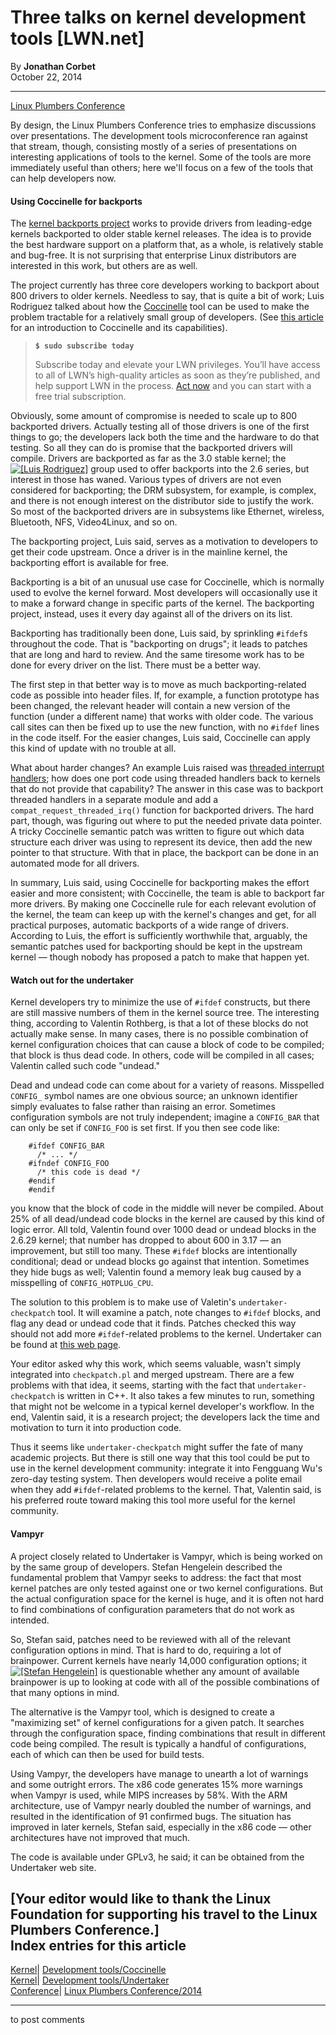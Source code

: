 # Three talks on kernel development tools [LWN.net]

By **Jonathan Corbet**  
October 22, 2014 

* * *

[Linux Plumbers Conference](/Archives/ConferenceByYear/#2014-Linux_Plumbers_Conference)

By design, the Linux Plumbers Conference tries to emphasize discussions over presentations. The development tools microconference ran against that stream, though, consisting mostly of a series of presentations on interesting applications of tools to the kernel. Some of the tools are more immediately useful than others; here we'll focus on a few of the tools that can help developers now. 

#### Using Coccinelle for backports

The [kernel backports project](https://backports.wiki.kernel.org/index.php/Main_Page) works to provide drivers from leading-edge kernels backported to older stable kernel releases. The idea is to provide the best hardware support on a platform that, as a whole, is relatively stable and bug-free. It is not surprising that enterprise Linux distributors are interested in this work, but others are as well. 

The project currently has three core developers working to backport about 800 drivers to older kernels. Needless to say, that is quite a bit of work; Luis Rodriguez talked about how the [Coccinelle](http://coccinelle.lip6.fr/) tool can be used to make the problem tractable for a relatively small group of developers. (See [this article](/Articles/315686/) for an introduction to Coccinelle and its capabilities). 

> **`$ sudo subscribe today`**
> 
> Subscribe today and elevate your LWN privileges. You’ll have access to all of LWN’s high-quality articles as soon as they’re published, and help support LWN in the process. [Act now](https://lwn.net/Promo/nst-sudo/claim) and you can start with a free trial subscription. 

Obviously, some amount of compromise is needed to scale up to 800 backported drivers. Actually testing all of those drivers is one of the first things to go; the developers lack both the time and the hardware to do that testing. So all they can do is promise that the backported drivers will compile. Drivers are backported as far as the 3.0 stable kernel; the [![\[Luis Rodriguez\]](https://static.lwn.net/images/conf/2014/lce-lpc/LuisRodriguez-sm.jpg)](/Articles/617440/) group used to offer backports into the 2.6 series, but interest in those has waned. Various types of drivers are not even considered for backporting; the DRM subsystem, for example, is complex, and there is not enough interest on the distributor side to justify the work. So most of the backported drivers are in subsystems like Ethernet, wireless, Bluetooth, NFS, Video4Linux, and so on. 

The backporting project, Luis said, serves as a motivation to developers to get their code upstream. Once a driver is in the mainline kernel, the backporting effort is available for free. 

Backporting is a bit of an unusual use case for Coccinelle, which is normally used to evolve the kernel forward. Most developers will occasionally use it to make a forward change in specific parts of the kernel. The backporting project, instead, uses it every day against all of the drivers on its list. 

Backporting has traditionally been done, Luis said, by sprinkling `#ifdef`s throughout the code. That is "backporting on drugs"; it leads to patches that are long and hard to review. And the same tiresome work has to be done for every driver on the list. There must be a better way. 

The first step in that better way is to move as much backporting-related code as possible into header files. If, for example, a function prototype has been changed, the relevant header will contain a new version of the function (under a different name) that works with older code. The various call sites can then be fixed up to use the new function, with no `#ifdef` lines in the code itself. For the easier changes, Luis said, Coccinelle can apply this kind of update with no trouble at all. 

What about harder changes? An example Luis raised was [threaded interrupt handlers](/Articles/302043/); how does one port code using threaded handlers back to kernels that do not provide that capability? The answer in this case was to backport threaded handlers in a separate module and add a `compat_request_threaded_irq()` function for backported drivers. The hard part, though, was figuring out where to put the needed private data pointer. A tricky Coccinelle semantic patch was written to figure out which data structure each driver was using to represent its device, then add the new pointer to that structure. With that in place, the backport can be done in an automated mode for all drivers. 

In summary, Luis said, using Coccinelle for backporting makes the effort easier and more consistent; with Coccinelle, the team is able to backport far more drivers. By making one Coccinelle rule for each relevant evolution of the kernel, the team can keep up with the kernel's changes and get, for all practical purposes, automatic backports of a wide range of drivers. According to Luis, the effort is sufficiently worthwhile that, arguably, the semantic patches used for backporting should be kept in the upstream kernel — though nobody has proposed a patch to make that happen yet. 

#### Watch out for the undertaker

Kernel developers try to minimize the use of `#ifdef` constructs, but there are still massive numbers of them in the kernel source tree. The interesting thing, according to Valentin Rothberg, is that a lot of these blocks do not actually make sense. In many cases, there is no possible combination of kernel configuration choices that can cause a block of code to be compiled; that block is thus dead code. In others, code will be compiled in all cases; Valentin called such code "undead." 

Dead and undead code can come about for a variety of reasons. Misspelled `CONFIG_` symbol names are one obvious source; an unknown identifier simply evaluates to false rather than raising an error. Sometimes configuration symbols are not truly independent; imagine a `CONFIG_BAR` that can only be set if `CONFIG_FOO` is set first. If you then see code like: 
    
    
        #ifdef CONFIG_BAR
          /* ... */
        #ifndef CONFIG_FOO
          /* this code is dead */
        #endif
        #endif
    

you know that the block of code in the middle will never be compiled. About 25% of all dead/undead code blocks in the kernel are caused by this kind of logic error. All told, Valentin found over 1000 dead or undead blocks in the 2.6.29 kernel; that number has dropped to about 600 in 3.17 — an improvement, but still too many. These `#ifdef` blocks are intentionally conditional; dead or undead blocks go against that intention. Sometimes they hide bugs as well; Valentin found a memory leak bug caused by a misspelling of `CONFIG_HOTPLUG_CPU`. 

The solution to this problem is to make use of Valetin's `undertaker-checkpatch` tool. It will examine a patch, note changes to `#ifdef` blocks, and flag any dead or undead code that it finds. Patches checked this way should not add more `#ifdef`-related problems to the kernel. Undertaker can be found at [this web page](https://vamos.informatik.uni-erlangen.de/trac/undertaker). 

Your editor asked why this work, which seems valuable, wasn't simply integrated into `checkpatch.pl` and merged upstream. There are a few problems with that idea, it seems, starting with the fact that `undertaker-checkpatch` is written in C++. It also takes a few minutes to run, something that might not be welcome in a typical kernel developer's workflow. In the end, Valentin said, it is a research project; the developers lack the time and motivation to turn it into production code. 

Thus it seems like `undertaker-checkpatch` might suffer the fate of many academic projects. But there is still one way that this tool could be put to use in the kernel development community: integrate it into Fengguang Wu's zero-day testing system. Then developers would receive a polite email when they add `#ifdef`-related problems to the kernel. That, Valentin said, is his preferred route toward making this tool more useful for the kernel community. 

#### Vampyr

A project closely related to Undertaker is Vampyr, which is being worked on by the same group of developers. Stefan Hengelein described the fundamental problem that Vampyr seeks to address: the fact that most kernel patches are only tested against one or two kernel configurations. But the actual configuration space for the kernel is huge, and it is often not hard to find combinations of configuration parameters that do not work as intended. 

So, Stefan said, patches need to be reviewed with all of the relevant configuration options in mind. That is hard to do, requiring a lot of brainpower. Current kernels have nearly 14,000 configuration options; it [![\[Stefan Hengelein\]](https://static.lwn.net/images/conf/2014/lce-lpc/StefanHengelein-sm.jpg)](/Articles/617442/) is questionable whether any amount of available brainpower is up to looking at code with all of the possible combinations of that many options in mind. 

The alternative is the Vampyr tool, which is designed to create a "maximizing set" of kernel configurations for a given patch. It searches through the configuration space, finding combinations that result in different code being compiled. The result is typically a handful of configurations, each of which can then be used for build tests. 

Using Vampyr, the developers have manage to unearth a lot of warnings and some outright errors. The x86 code generates 15% more warnings when Vampyr is used, while MIPS increases by 58%. With the ARM architecture, use of Vampyr nearly doubled the number of warnings, and resulted in the identification of 91 confirmed bugs. The situation has improved in later kernels, Stefan said, especially in the x86 code — other architectures have not improved that much. 

The code is available under GPLv3, he said; it can be obtained from the Undertaker web site. 

[Your editor would like to thank the Linux Foundation for supporting his travel to the Linux Plumbers Conference.]  
Index entries for this article  
---  
[Kernel](/Kernel/Index)| [Development tools/Coccinelle](/Kernel/Index#Development_tools-Coccinelle)  
[Kernel](/Kernel/Index)| [Development tools/Undertaker](/Kernel/Index#Development_tools-Undertaker)  
[Conference](/Archives/ConferenceIndex/)| [Linux Plumbers Conference/2014](/Archives/ConferenceIndex/#Linux_Plumbers_Conference-2014)  
  


* * *

to post comments 
